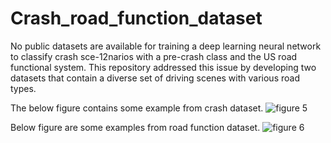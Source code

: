 # Crash_road_function_dataset
No public datasets are available for training a deep learning neural network to classify crash sce-12narios with a pre-crash class and the US road functional system. This repository addressed this issue by developing two datasets that contain a diverse set of driving scenes with various road types. 

The below figure contains some example from crash dataset.
![figure 5](https://user-images.githubusercontent.com/40798690/87057092-0fc0bc80-c1cc-11ea-96c7-2b63e386606a.png)

Below figure are some examples from road function dataset.
![figure 6](https://user-images.githubusercontent.com/40798690/87057328-58787580-c1cc-11ea-81c3-ecdedeb9098c.png)

